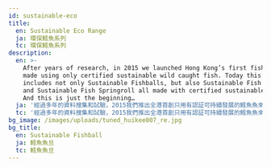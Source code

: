 ```yaml
---
id: sustainable-eco
title:
  en: Sustainable Eco Range
  ja: 環保鱈魚系列
  tc: 環保鱈魚系列
description:
  en: >-
    After years of research, in 2015 we launched Hong Kong’s first fishballs
    made using only certified sustainable wild caught fish. Today this range
    includes not only Sustainable Fishballs, but also Sustainable Fish Shaomai
    and Sustainable Fish Springroll all made with certified sustainable fish.
    And this is just the beginning…
  ja: '經過多年的資料搜集和試驗，2015我們推出全港首創只用有認証可持續發展的鱈魚魚來做魚旦。到今天環保系列不只有鱈魚魚旦，還有鱈魚魚肉燒賣和鱈魚魚肉春卷，全都是用有認証可持續發展的魚來做. 而我們相信這只是開始…'
  tc: '經過多年的資料搜集和試驗，2015我們推出全港首創只用有認証可持續發展的鱈魚魚來做魚旦。到今天環保系列不只有鱈魚魚旦，還有鱈魚魚肉燒賣和鱈魚魚肉春卷，全都是用有認証可持續發展的魚來做. 而我們相信這只是開始…'
bg_image: /images/uploads/tuned_huikee007_re.jpg
bg_title:
  en: Sustainable Fishball
  ja: 鱈魚魚旦
  tc: 鱈魚魚旦
---
```

